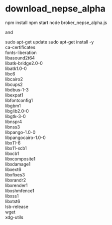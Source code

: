 # download_nepse_alpha

npm install
npm start
node broker_nepse_alpha.js

and 


sudo apt-get update
sudo apt-get install -y \
    ca-certificates \
    fonts-liberation \
    libasound2t64 \
    libatk-bridge2.0-0 \
    libatk1.0-0 \
    libc6 \
    libcairo2 \
    libcups2 \
    libdbus-1-3 \
    libexpat1 \
    libfontconfig1 \
    libgbm1 \
    libglib2.0-0 \
    libgtk-3-0 \
    libnspr4 \
    libnss3 \
    libpango-1.0-0 \
    libpangocairo-1.0-0 \
    libx11-6 \
    libx11-xcb1 \
    libxcb1 \
    libxcomposite1 \
    libxdamage1 \
    libxext6 \
    libxfixes3 \
    libxrandr2 \
    libxrender1 \
    libxshmfence1 \
    libxss1 \
    libxtst6 \
    lsb-release \
    wget \
    xdg-utils
